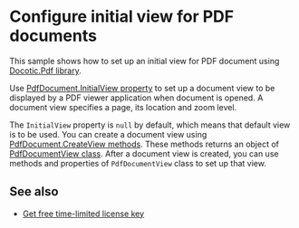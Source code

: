 # Configure initial view for PDF documents
This sample shows how to set up an initial view for PDF document using [Docotic.Pdf library](https://bitmiracle.com/pdf-library/).

Use [PdfDocument.InitialView property](https://api.docotic.com/pdfdocument-initialview)
to set up a document view to be displayed by a PDF viewer application when document is opened.
A document view specifies a page, its location and zoom level.

The `InitialView` property is `null` by default, which means that default view is to be used.
You can create a document view using [PdfDocument.CreateView methods](https://api.docotic.com/pdfdocument-createview).
These methods returns an object of [PdfDocumentView class](https://api.docotic.com/pdfdocumentview).
After a document view is created, you can use methods and properties of `PdfDocumentView` class to set up that view.

## See also
* [Get free time-limited license key](https://bitmiracle.com/pdf-library/download)